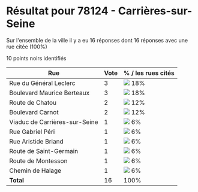 # Résultat pour 78124 - Carrières-sur-Seine

Sur l'ensemble de la ville il y a eu 16 réponses dont 16 réponses avec une rue citée (100%)

10 points noirs identifiés

| Rue | Vote | % / les rues cités|
|-----|------|-------------------|
| Rue du Général Leclerc | 3 | <img src="../../img/bar_18.gif" />&nbsp;18%|
| Boulevard Maurice Berteaux | 3 | <img src="../../img/bar_18.gif" />&nbsp;18%|
| Route de Chatou | 2 | <img src="../../img/bar_12.gif" />&nbsp;12%|
| Boulevard Carnot | 2 | <img src="../../img/bar_12.gif" />&nbsp;12%|
| Viaduc de Carrières-sur-Seine | 1 | <img src="../../img/bar_6.gif" />&nbsp;6%|
| Rue Gabriel Péri | 1 | <img src="../../img/bar_6.gif" />&nbsp;6%|
| Rue Aristide Briand | 1 | <img src="../../img/bar_6.gif" />&nbsp;6%|
| Route de Saint-Germain | 1 | <img src="../../img/bar_6.gif" />&nbsp;6%|
| Route de Montesson | 1 | <img src="../../img/bar_6.gif" />&nbsp;6%|
| Chemin de Halage | 1 | <img src="../../img/bar_6.gif" />&nbsp;6%|
| **Total** | 16 | 100%|
